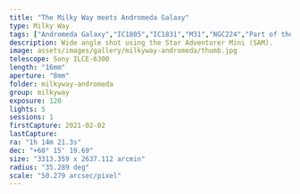```yaml
---
title: "The Milky Way meets Andromeda Galaxy"
type: Milky Way
tags: ["Andromeda Galaxy","IC1805","IC1831","M31","NGC224","Part of the constellation Andromeda (And)","Part of the constellation Cepheus (Cep)","Part of the constellation Lacerta (Lac)","Part of the constellation Perseus (Per)","The constellation Camelopardalis (Cam)","The constellation Cassiopeia (Cas)","The star Almach (γ1And)","The star Caph (βCas)","The star Errai (γCep)","The star Mirach (βAnd)","The star Mirfak (αPer)","The star Navi (γCas)","The star Ruchbah (δCas)","The star Schedar (αCas)","The star γPer","The star ζCep"]
description: Wide angle shot using the Star Adventurer Mini (SAM).
image: assets/images/gallery/milkyway-andromeda/thumb.jpg
telescope: Sony ILCE-6300
length: "16mm"
aperture: "8mm"
folder: milkyway-andromeda
group: milkyway
exposure: 120
lights: 5
sessions: 1 
firstCapture: 2021-02-02 
lastCapture:
ra: "1h 14m 21.3s"
dec: "+60° 15' 19.69"
size: "3313.359 x 2637.112 arcmin"
radius: "35.289 deg"
scale: "50.279 arcsec/pixel"
---
```

